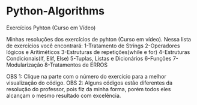# Python-Algorithms
Exercícios Pyhton (Curso em Vídeo)

Minhas resoluções dos exercícios de pyhton (Curso em vídeo). Nessa lista de exercícios você encontrará:
1-Tratamento de Strings
2-Operadores lógicos e Aritiméticos 
3-Estruturas de repetições(while e for) 
4-Estruturas Condicionais(If, Elif, Else)
5-Tuplas, Listas e Dicionários
6-Funções
7-Modularização
8-Tratamentos de ERROS


OBS 1: Clique na parte com o número do exercício para a melhor visualização do código.
OBS 2: Alguns códigos estão diferentes da resolução do professor, pois fiz da minha forma, porém todos eles alcançam o mesmo resultado com excelência.
